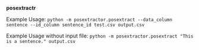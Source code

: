 **posextractr**


Example Usage:
`python -m posextractor.posextract --data_column sentence --id_column sentence_id test.csv output.csv`

Example Usage without input file:
`python -m posextractor.posextract "This is a sentence." output.csv`
